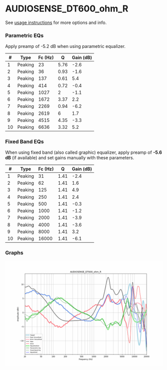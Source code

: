# AUDIOSENSE_DT600_ohm_R
See [usage instructions](https://github.com/jaakkopasanen/AutoEq#usage) for more options and info.

### Parametric EQs
Apply preamp of -5.2 dB when using parametric equalizer.

|   # | Type    |   Fc (Hz) |    Q |   Gain (dB) |
|-----|---------|-----------|------|-------------|
|   1 | Peaking |        23 | 5.76 |        -2.6 |
|   2 | Peaking |        36 | 0.93 |        -1.6 |
|   3 | Peaking |       137 | 0.61 |         5.4 |
|   4 | Peaking |       414 | 0.72 |        -0.4 |
|   5 | Peaking |      1027 | 2    |        -1.1 |
|   6 | Peaking |      1672 | 3.37 |         2.2 |
|   7 | Peaking |      2269 | 0.94 |        -6.2 |
|   8 | Peaking |      2619 | 6    |         1.7 |
|   9 | Peaking |      4515 | 4.35 |        -3.3 |
|  10 | Peaking |      6636 | 3.32 |         5.2 |

### Fixed Band EQs
When using fixed band (also called graphic) equalizer, apply preamp of **-5.6 dB** (if available) and set gains manually with these parameters.

|   # | Type    |   Fc (Hz) |    Q |   Gain (dB) |
|-----|---------|-----------|------|-------------|
|   1 | Peaking |        31 | 1.41 |        -2.4 |
|   2 | Peaking |        62 | 1.41 |         1.6 |
|   3 | Peaking |       125 | 1.41 |         4.9 |
|   4 | Peaking |       250 | 1.41 |         2.4 |
|   5 | Peaking |       500 | 1.41 |        -0.3 |
|   6 | Peaking |      1000 | 1.41 |        -1.2 |
|   7 | Peaking |      2000 | 1.41 |        -3.9 |
|   8 | Peaking |      4000 | 1.41 |        -3.6 |
|   9 | Peaking |      8000 | 1.41 |         3.2 |
|  10 | Peaking |     16000 | 1.41 |        -6.1 |

### Graphs
![](./AUDIOSENSE_DT600_ohm_R.png)
